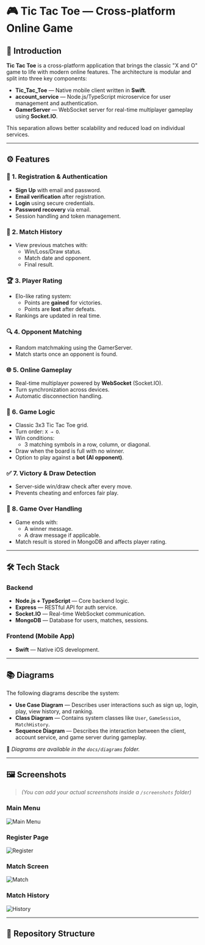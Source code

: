 # 🎮 Tic Tac Toe — Cross-platform Online Game

## 🧩 Introduction

**Tic Tac Toe** is a cross-platform application that brings the classic "X and O" game to life with modern online features. The architecture is modular and split into three key components:

- **Tic_Tac_Toe** — Native mobile client written in **Swift**.
- **account_service** — Node.js/TypeScript microservice for user management and authentication.
- **GamerServer** — WebSocket server for real-time multiplayer gameplay using **Socket.IO**.

This separation allows better scalability and reduced load on individual services.

---

## ⚙️ Features

### 🔐 1. Registration & Authentication

- **Sign Up** with email and password.
- **Email verification** after registration.
- **Login** using secure credentials.
- **Password recovery** via email.
- Session handling and token management.

### 📜 2. Match History

- View previous matches with:
  - Win/Loss/Draw status.
  - Match date and opponent.
  - Final result.

### 🏆 3. Player Rating

- Elo-like rating system:
  - Points are **gained** for victories.
  - Points are **lost** after defeats.
- Rankings are updated in real time.

### 🔍 4. Opponent Matching

- Random matchmaking using the GamerServer.
- Match starts once an opponent is found.

### 🌐 5. Online Gameplay

- Real-time multiplayer powered by **WebSocket** (Socket.IO).
- Turn synchronization across devices.
- Automatic disconnection handling.

### 🎯 6. Game Logic

- Classic 3x3 Tic Tac Toe grid.
- Turn order: `X → O`.
- Win conditions:
  - 3 matching symbols in a row, column, or diagonal.
- Draw when the board is full with no winner.
- Option to play against a **bot (AI opponent)**.

### ✅ 7. Victory & Draw Detection

- Server-side win/draw check after every move.
- Prevents cheating and enforces fair play.

### 🏁 8. Game Over Handling

- Game ends with:
  - A winner message.
  - A draw message if applicable.
- Match result is stored in MongoDB and affects player rating.

---

## 🛠️ Tech Stack

### Backend

- **Node.js + TypeScript** — Core backend logic.
- **Express** — RESTful API for auth service.
- **Socket.IO** — Real-time WebSocket communication.
- **MongoDB** — Database for users, matches, sessions.

### Frontend (Mobile App)

- **Swift** — Native iOS development.

---

## 📚 Diagrams

The following diagrams describe the system:

- **Use Case Diagram** — Describes user interactions such as sign up, login, play, view history, and ranking.
- **Class Diagram** — Contains system classes like `User`, `GameSession`, `MatchHistory`.
- **Sequence Diagram** — Describes the interaction between the client, account service, and game server during gameplay.

📂 *Diagrams are available in the `docs/diagrams` folder.*

---

## 🖼️ Screenshots

> *(You can add your actual screenshots inside a `/screenshots` folder)*

### Main Menu
![Main Menu](screenshots/main_menu.png)

### Register Page
![Register](screenshots/register.png)

### Match Screen
![Match](screenshots/game_vs_player.png)

### Match History
![History](screenshots/history.png)

---

## 📁 Repository Structure

